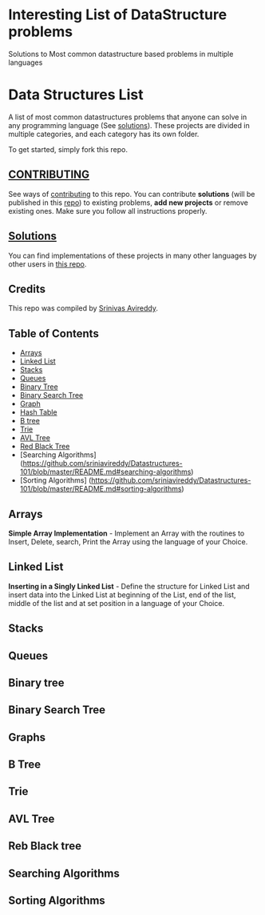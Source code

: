 # Interesting List of DataStructure problems
Solutions to Most common datastructure based problems in multiple languages

Data Structures List
========

A list of most common datastructures problems that anyone can solve in any programming language (See [solutions](https://github.com/sriniavireddy/Datastructures-101-solutions)). These projects are divided in multiple categories, and each category has its own folder.

To get started, simply fork this repo.

## [CONTRIBUTING](https://github.com/sriniavireddy/Datastructures-101/blob/master/Contributing.MD)

See ways of [contributing](https://github.com/sriniavireddy/Datastructures-101/blob/master/Contributing.MD) to this repo. You can contribute **solutions** (will be published in this [repo](https://github.com/sriniavireddy/Datastructures-101-solutions)) to existing problems, **add new projects** or remove existing ones. Make sure you follow all instructions properly.


## [Solutions](https://github.com/sriniavireddy/Datastructures-101-solutions)

You can find implementations of these projects in many other languages by other users in [this repo](https://github.com/sriniavireddy/Datastructures-101-solutions).

## Credits

This repo was compiled by [Srinivas Avireddy](https://www.facebook.com/srinvas).


## Table of Contents

- [Arrays](https://github.com/sriniavireddy/Datastructures-101/blob/master/README.md#arrays)
- [Linked List](https://github.com/sriniavireddy/Datastructures-101/blob/master/README.md#linked-list-)
- [Stacks](https://github.com/sriniavireddy/Datastructures-101/blob/master/README.md#stacks)
- [Queues](https://github.com/sriniavireddy/Datastructures-101/blob/master/README.md#queues)
- [Binary Tree](https://github.com/sriniavireddy/Datastructures-101/blob/master/README.md#binary-tree-)
- [Binary Search Tree](https://github.com/sriniavireddy/Datastructures-101/blob/master/README.md#binary-search-tree-)
- [Graph](https://github.com/sriniavireddy/Datastructures-101/blob/master/README.md#graph)
- [Hash Table](https://github.com/sriniavireddy/Datastructures-101/blob/master/README.md#hash-table-)
- [B tree](https://github.com/sriniavireddy/Datastructures-101/blob/master/README.md#b-tree-)
- [Trie](https://github.com/sriniavireddy/Datastructures-101/blob/master/README.md#trie)
- [AVL Tree](https://github.com/sriniavireddy/Datastructures-101/blob/master/README.md#avl-tree-)
- [Red Black Tree](https://github.com/sriniavireddy/Datastructures-101/blob/master/README.md#red-black-tree-)
- [Searching Algorithms] (https://github.com/sriniavireddy/Datastructures-101/blob/master/README.md#searching-algorithms)
- [Sorting Algorithms] (https://github.com/sriniavireddy/Datastructures-101/blob/master/README.md#sorting-algorithms)


Arrays
---------

**Simple Array Implementation** - Implement an Array with the routines to Insert, Delete, search, Print the Array using the language of your Choice.


Linked List 
-----------------

**Inserting in a Singly Linked List** - Define the structure for Linked List and insert data into the Linked List at beginning of the List, end of the list, middle of the list and at set position in a language of your Choice.


Stacks
--------



Queues
---------



Binary tree
---------


Binary Search Tree
---------

Graphs
---------



B Tree
---------



Trie
---------




AVL Tree
---------


Reb Black tree
---------



Searching Algorithms
---------



Sorting Algorithms
-------------



